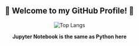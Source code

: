 <div align="center">
  <h2>👋 Welcome to my GitHub Profile! 👋</h2>
</div>

<div align="center">
  <img src="https://github-readme-stats.vercel.app/api/top-langs/?username=diptandel&size_weight=0.8&count_weight=0.8&langs_count=2&theme=github_dark&layout=donut" alt="Top Langs">
</div>

<div align="center">
  <p><strong>Jupyter Notebook is the same as Python here</strong></p>
</div>
